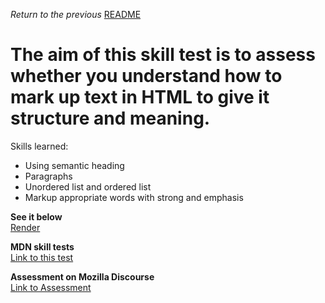 <p><i>Return to the previous</i> <a href="https://github.com/alexandre-j-dev/MDN-Mozilla-Developer-Network/blob/HTML/Test%20your%20skills:%20HTML%20text%20basics/README.md"> README</a></p>

<h1> The aim of this skill test is to assess whether you understand how to mark up text in HTML to give it structure and meaning. </h1>

Skills learned:
<ul>  
<li>Using semantic heading</li>
<li>Paragraphs</li>
<li>Unordered list and ordered list</li>
<li>Markup appropriate words with strong and emphasis</li>  
</ul>

<strong>See it below</strong><br>
<a href="https://htmlpreview.github.io/?https://github.com/alexandre-j-dev/MDN-Mozilla-Developer-Network/blob/HTML/Test%20your%20skills:%20HTML%20text%20basics/text_basics.html"> Render </a><br>

<strong>MDN skill tests</strong><br>
<a href="https://developer.mozilla.org/en-US/docs/Learn/HTML/Introduction_to_HTML/Test_your_skills:_HTML_text_basics"> Link to this test </a>

<strong>Assessment on Mozilla Discourse</strong><br>
<a href="https://discourse.mozilla.org/t/assessment-wanted-for-html-text-basics-skill-test-1/106331">Link to Assessment </a>
